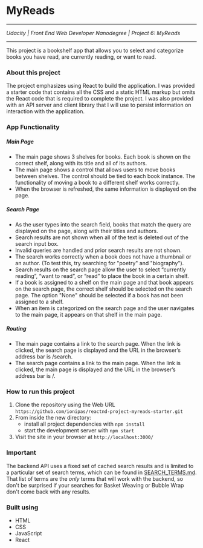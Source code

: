# MyReads
***
*Udacity | Front End Web Developer Nanodegree | Project 6: MyReads*
***

This project is a bookshelf app that allows you to select and categorize books you have read, are currently reading, or want to read. 

### About this project
The project emphasizes using React to build the application.
I was provided a starter code that contains all the CSS and a static HTML markup but omits the React code that is required to complete the project. I was also provided with an API server and client library that I will use to persist information on interaction with the application.

### App Functionality
##### Main Page
- The main page shows 3 shelves for books. Each book is shown on the correct shelf, along with its title and all of its authors.
- The main page shows a control that allows users to move books between shelves. The control should be tied to each book instance. The functionality of moving a book to a different shelf works correctly.
- When the browser is refreshed, the same information is displayed on the page.

##### Search Page
- As the user types into the search field, books that match the query are displayed on the page, along with their titles and authors.
- Search results are not shown when all of the text is deleted out of the search input box.
- Invalid queries are handled and prior search results are not shown.
- The search works correctly when a book does not have a thumbnail or an author. (To test this, try searching for "poetry" and "biography").
- Search results on the search page allow the user to select “currently reading”, “want to read”, or “read” to place the book in a certain shelf.
- If a book is assigned to a shelf on the main page and that book appears on the search page, the correct shelf should be selected on the search page. The option "None" should be selected if a book has not been assigned to a shelf.
- When an item is categorized on the search page and the user navigates to the main page, it appears on that shelf in the main page.

##### Routing
- The main page contains a link to the search page. When the link is clicked, the search page is displayed and the URL in the browser’s address bar is /search.
- The search page contains a link to the main page. When the link is clicked, the main page is displayed and the URL in the browser’s address bar is /.


### How to run this project

1. Clone the repository using the Web URL `https://github.com/ionipas/reactnd-project-myreads-starter.git`
2. From inside the new directory: 
     - install all project dependencies with `npm install`
     - start the development server with `npm start`
3. Visit the site in your browser at `http://localhost:3000/`

### Important
The backend API uses a fixed set of cached search results and is limited to a particular set of search terms, which can be found in [SEARCH_TERMS.md](SEARCH_TERMS.md). That list of terms are the _only_ terms that will work with the backend, so don't be surprised if your searches for Basket Weaving or Bubble Wrap don't come back with any results.

### Built using

- HTML
- CSS
- JavaScript
- React